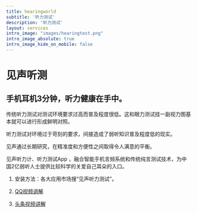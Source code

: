 ```yaml
---
title: hearingworld
subtitle: '听力测试'
description: '听力测试'
layout: services
intro_image: "images/hearingtest.png"
intro_image_absolute: true
intro_image_hide_on_mobile: false
---
```


# 见声听测

## 手机耳机3分钟，听力健康在手中。

传统听力测试对测试环境要求过高而普及程度很低。这和眼力测试挂一副视力图基本就可以进行形成鲜明对照。

听力测试对环境过于苛刻的要求，间接造成了弱听知识普及程度低的现实。

见声通过长期研究，在精准度和方便性之间取得令人满意的平衡。

见声听力计、听力测试App ，融合智能手机言频系统和传统纯言测试技术，为中国2亿弱听人士提供比较科学的关爱自己耳朵的入口。


1. 安装方法：各大应用市场搜“见声听力测试”。

2. <a href="https://v.qq.com/x/page/z32316y129r.html" target="_blank">QQ视频讲解</a>

3. <a href="https://www.ixigua.com/6942253201676566564" target="_blank">头条视频讲解</a>
